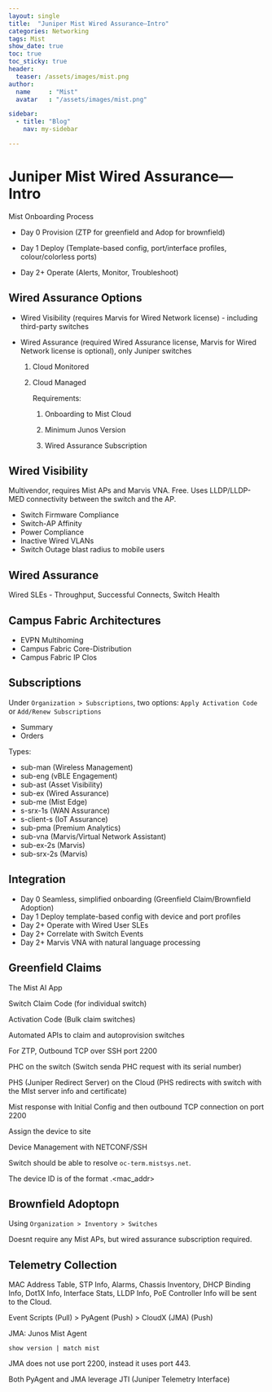 ```yaml
---
layout: single
title:  "Juniper Mist Wired Assurance—Intro"
categories: Networking
tags: Mist
show_date: true
toc: true
toc_sticky: true
header:
  teaser: /assets/images/mist.png
author:
  name     : "Mist"
  avatar   : "/assets/images/mist.png"

sidebar:
  - title: "Blog"
    nav: my-sidebar

---
```


# Juniper Mist Wired Assurance—Intro
Mist Onboarding Process

- Day 0 Provision (ZTP for greenfield and Adop for brownfield)

- Day 1 Deploy (Template-based config, port/interface profiles, colour/colorless ports)

- Day 2+ Operate (Alerts, Monitor, Troubleshoot)

## Wired Assurance Options

- Wired Visibility (requires Marvis for Wired Network license) - including third-party switches

- Wired Assurance  (required Wired Assurance license, Marvis for Wired Network license is optional), only Juniper switches

  1. Cloud Monitored

  2. Cloud Managed

     Requirements:

     1. Onboarding to Mist Cloud

     2. Minimum Junos Version

     3. Wired Assurance Subscription


## Wired Visibility
Multivendor, requires Mist APs and Marvis VNA. Free. Uses LLDP/LLDP-MED connectivity between the switch and the AP.
 - Switch Firmware Compliance
 - Switch-AP Affinity
 - Power Compliance
 - Inactive Wired VLANs
 - Switch Outage blast radius to mobile users

## Wired Assurance
Wired SLEs - Throughput, Successful Connects, Switch Health

## Campus Fabric Architectures
- EVPN Multihoming
- Campus Fabric Core-Distribution
- Campus Fabric IP Clos

## Subscriptions
Under `Organization > Subscriptions`, two options: `Apply Activation Code` or `Add/Renew Subscriptions`

- Summary
- Orders

Types:

- sub-man (Wireless Management)
- sub-eng (vBLE Engagement)
- sub-ast (Asset Visibility)
- sub-ex (Wired Assurance)
- sub-me (Mist Edge)
- s-srx-1s (WAN Assurance)
- s-client-s (IoT Assurance)
- sub-pma (Premium Analytics)
- sub-vna (Marvis/Virtual Network Assistant)
- sub-ex-2s (Marvis)
- sub-srx-2s (Marvis)

## Integration

- Day 0 Seamless, simplified onboarding (Greenfield Claim/Brownfield Adoption)
- Day 1 Deploy template-based config with device and port profiles
- Day 2+ Operate with Wired User SLEs
- Day 2+ Correlate with Switch Events
- Day 2+ Marvis VNA with natural language processing

## Greenfield Claims

The Mist AI App

Switch Claim Code (for individual switch)

Activation Code (Bulk claim switches)

Automated APIs to claim and autoprovision switches

For ZTP, Outbound TCP over SSH port 2200

PHC on the switch (Switch senda PHC request with its serial number)

PHS (Juniper Redirect Server) on the Cloud (PHS redirects with switch with the MIst server info and certificate)

Mist response with Initial Config and then outbound TCP connection on port 2200

Assign the device to site

Device Management with NETCONF/SSH

Switch should be able to resolve `oc-term.mistsys.net`.

The device ID is of the format <org-ID>.<mac_addr>

## Brownfield Adoptopn

Using `Organization > Inventory > Switches`

Doesnt require any Mist APs, but wired assurance subscription required.

## Telemetry Collection

MAC Address Table, STP Info, Alarms, Chassis Inventory, DHCP Binding Info, Dot1X Info, Interface Stats, LLDP Info, PoE Controller Info will be sent to the Cloud.

Event Scripts (Pull) > PyAgent (Push) > CloudX (JMA) (Push)

JMA: Junos Mist Agent

`show version | match mist`

JMA does not use port 2200, instead it uses port 443.

Both PyAgent and JMA leverage JTI (Juniper Telemetry Interface)

